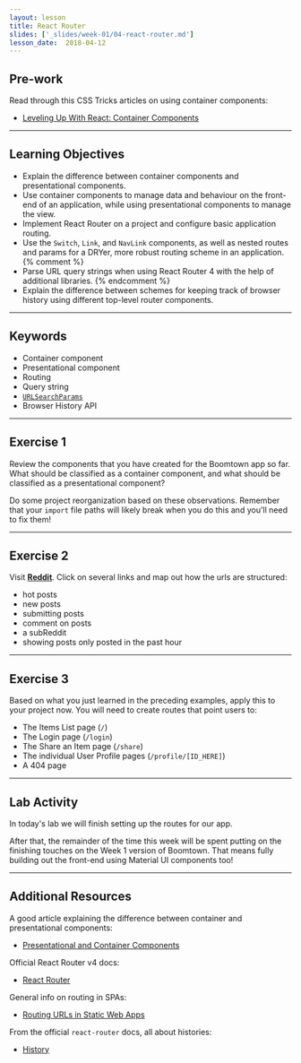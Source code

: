 ```yaml
---
layout: lesson
title: React Router
slides: ['_slides/week-01/04-react-router.md']
lesson_date:  2018-04-12
---
```


## Pre-work

Read through this CSS Tricks articles on using container components:

* [Leveling Up With React: Container Components](https://css-tricks.com/learning-react-container-components/)

---

## Learning Objectives

* Explain the difference between container components and presentational components.
* Use container components to manage data and behaviour on the front-end of an application, while using presentational components to manage the view.
* Implement React Router on a project and configure basic application routing.
* Use the `Switch`, `Link`, and `NavLink` components, as well as nested routes and params for a DRYer, more robust routing scheme in an application.{% comment %}
* Parse URL query strings when using React Router 4 with the help of additional libraries.
  {% endcomment %}
* Explain the difference between schemes for keeping track of browser history using different top-level router components.

---

## Keywords

* Container component
* Presentational component
* Routing
* Query string
* [`URLSearchParams`](https://developer.mozilla.org/en-US/docs/Web/API/URLSearchParams)
* Browser History API

---

## Exercise 1

Review the components that you have created for the Boomtown app so far. What should be classified as a container component, and what should be classified as a presentational component?

Do some project reorganization based on these observations. Remember that your `import` file paths will likely break when you do this and you'll need to fix them!

---

## Exercise 2

Visit **[Reddit](http://reddit.com)**. Click on several links and map out how the urls are structured:

* hot posts
* new posts
* submitting posts
* comment on posts
* a subReddit
* showing posts only posted in the past hour

---

## Exercise 3

Based on what you just learned in the preceding examples, apply this to your project now. You will need to create routes that point users to:

* The Items List page (`/`)
* The Login page (`/login`)
* The Share an Item page (`/share`)
* The individual User Profile pages (`/profile/[ID_HERE]`)
* A 404 page

---

## Lab Activity

In today's lab we will finish setting up the routes for our app.

After that, the remainder of the time this week will be spent putting on the finishing touches on the Week 1 version of Boomtown. That means fully building out the front-end using Material UI components too!

---

## Additional Resources

A good article explaining the difference between container and presentational components:

* [Presentational and Container Components](https://medium.com/@dan_abramov/smart-and-dumb-components-7ca2f9a7c7d0#.alfgvuedk)

Official React Router v4 docs:

* [React Router](https://reacttraining.com/react-router/)

General info on routing in SPAs:

* [Routing URLs in Static Web Apps](https://staticapps.org/articles/routing-urls-in-static-apps/)

From the official `react-router` docs, all about histories:

* [History](https://reacttraining.com/react-router/web/api/history)
